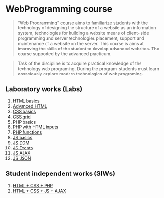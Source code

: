 # WebProgramming course


> “Web Programming” course aims to familiarize students with the
> technology of designing the structure of a website as an information
> system, technologies for building a website means of client- side
> programming and server technologies placement, support and maintenance
> of a website on the server. This course is aims at improving the skills
> of the student to develop advanced websites. The course supported by the
> advanced practicum.

> Task of the discipline is to acquire practical knowledge of the
> technology web programing. During the program, students must learn
> consciously explore modern technologies of web programing.

## Laboratory works (Labs)

1. [HTML basics](Lab1)
2. [Advanced HTML](Lab2)
3. [CSS basics](Lab3)
4. [CSS grid](Lab4)
5. [PHP basics](Lab5)
6. [PHP with HTML inputs](Lab6)
7. [PHP functions](Lab7)
8. [JS basics](Lab8)
9. [JS DOM](Lab9)
10. [JS Events](Lab10)
11. [JS AJAX](Lab11)
12. [JS JSON](Lab12)

## Student independent works (SIWs)

1. [HTML + CSS + PHP](Siw1)
2. [HTML + CSS + JS + AJAX](Siw2)
